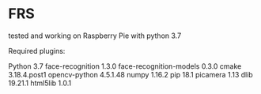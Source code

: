 # FRS
tested and working on Raspberry Pie with python 3.7


Required plugins:

Python 3.7
face-recognition 1.3.0
face-recognition-models 0.3.0
cmake 3.18.4.post1
opencv-python 4.5.1.48
numpy 1.16.2
pip 18.1
picamera 1.13
dlib 19.21.1
html5lib 1.0.1
